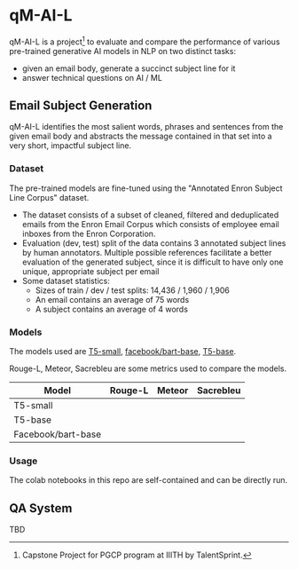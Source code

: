 # qM-AI-L

qM-AI-L is a project[^1] to evaluate and compare the performance of various pre-trained generative AI models in NLP on two distinct tasks:
* given an email body, generate a succinct subject line for it
* answer technical questions on AI / ML

## Email Subject Generation

qM-AI-L identifies the most salient words, phrases and sentences from the given email body and abstracts the message contained in that set into a very short, impactful subject line.

### Dataset

The pre-trained models are fine-tuned using the "Annotated Enron Subject Line Corpus" dataset.
* The dataset consists of a subset of cleaned, filtered and deduplicated emails from the Enron Email Corpus which consists of employee email inboxes from the Enron Corporation.
* Evaluation (dev, test) split of the data contains 3 annotated subject lines by human annotators. Multiple possible references facilitate a better evaluation of the generated subject, since it is difficult to have only one unique, appropriate subject per email
* Some dataset statistics:
  * Sizes of train / dev / test splits: 14,436 / 1,960 / 1,906
  * An email contains an average of 75 words
  * A subject contains an average of 4 words

### Models

The models used are [T5-small](https://huggingface.co/google-t5/t5-small), [facebook/bart-base](https://huggingface.co/facebook/bart-base), [T5-base](https://huggingface.co/google-t5/t5-base).

Rouge-L, Meteor, Sacrebleu are some metrics used to compare the models.

|Model             |Rouge-L  |Meteor |Sacrebleu|
|------------------|---------|-------|---------|
|T5-small          |
|T5-base           |
|Facebook/bart-base|

### Usage

The colab notebooks in this repo are self-contained and can be directly run.

## QA System
TBD




[^1]: Capstone Project for PGCP program at IIITH by TalentSprint.
